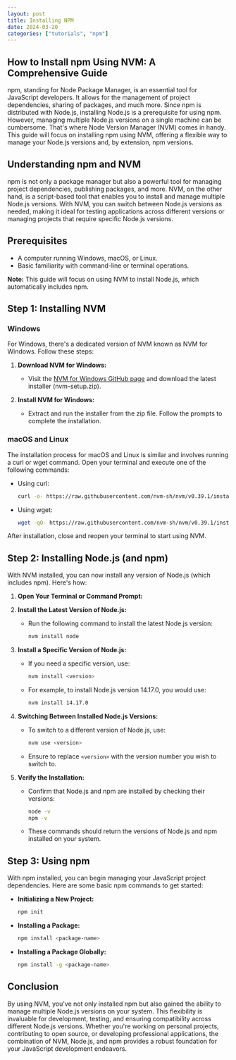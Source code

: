 ```yaml
---
layout: post
title: Installing NPM
date: 2024-03-20
categories: ["tutorials", "npm"]
---
```

## How to Install npm Using NVM: A Comprehensive Guide

npm, standing for Node Package Manager, is an essential tool for JavaScript developers. It allows for the management of project dependencies, sharing of packages, and much more. Since npm is distributed with Node.js, installing Node.js is a prerequisite for using npm. However, managing multiple Node.js versions on a single machine can be cumbersome. That's where Node Version Manager (NVM) comes in handy. This guide will focus on installing npm using NVM, offering a flexible way to manage your Node.js versions and, by extension, npm versions.

## Understanding npm and NVM

npm is not only a package manager but also a powerful tool for managing project dependencies, publishing packages, and more. NVM, on the other hand, is a script-based tool that enables you to install and manage multiple Node.js versions. With NVM, you can switch between Node.js versions as needed, making it ideal for testing applications across different versions or managing projects that require specific Node.js versions.

## Prerequisites

- A computer running Windows, macOS, or Linux.
- Basic familiarity with command-line or terminal operations.

**Note:** This guide will focus on using NVM to install Node.js, which automatically includes npm.

## Step 1: Installing NVM

### Windows

For Windows, there's a dedicated version of NVM known as NVM for Windows. Follow these steps:

1. **Download NVM for Windows:**
   - Visit the [NVM for Windows GitHub page](https://github.com/coreybutler/nvm-windows/releases) and download the latest installer (nvm-setup.zip).

2. **Install NVM for Windows:**
   - Extract and run the installer from the zip file. Follow the prompts to complete the installation.

### macOS and Linux

The installation process for macOS and Linux is similar and involves running a curl or wget command. Open your terminal and execute one of the following commands:

- Using curl:
  
  ```bash
  curl -o- https://raw.githubusercontent.com/nvm-sh/nvm/v0.39.1/install.sh | bash
  ```

- Using wget:

  ```bash
  wget -qO- https://raw.githubusercontent.com/nvm-sh/nvm/v0.39.1/install.sh | bash
  ```

After installation, close and reopen your terminal to start using NVM.

## Step 2: Installing Node.js (and npm)

With NVM installed, you can now install any version of Node.js (which includes npm). Here's how:

1. **Open Your Terminal or Command Prompt:**

2. **Install the Latest Version of Node.js:**
   - Run the following command to install the latest Node.js version:

     ```bash
     nvm install node
     ```

3. **Install a Specific Version of Node.js:**
   - If you need a specific version, use:

     ```bash
     nvm install <version>
     ```

   - For example, to install Node.js version 14.17.0, you would use:

     ```bash
     nvm install 14.17.0
     ```

4. **Switching Between Installed Node.js Versions:**
   - To switch to a different version of Node.js, use:

     ```bash
     nvm use <version>
     ```

   - Ensure to replace `<version>` with the version number you wish to switch to.

5. **Verify the Installation:**
   - Confirm that Node.js and npm are installed by checking their versions:

     ```bash
     node -v
     npm -v
     ```

   - These commands should return the versions of Node.js and npm installed on your system.

## Step 3: Using npm

With npm installed, you can begin managing your JavaScript project dependencies. Here are some basic npm commands to get started:

- **Initializing a New Project:**

  ```bash
  npm init
  ```

- **Installing a Package:**

  ```bash
  npm install <package-name>
  ```

- **Installing a Package Globally:**

  ```bash
  npm install -g <package-name>
  ```

## Conclusion

By using NVM, you've not only installed npm but also gained the ability to manage multiple Node.js versions on your system. This flexibility is invaluable for development, testing, and ensuring compatibility across different Node.js versions. Whether you're working on personal projects, contributing to open source, or developing professional applications, the combination of NVM, Node.js, and npm provides a robust foundation for your JavaScript development endeavors.
